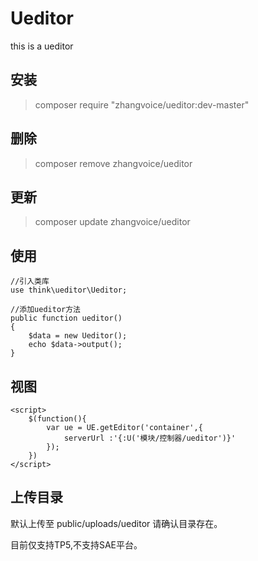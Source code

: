 # Ueditor
this is a ueditor

## 安装

> composer require "zhangvoice/ueditor:dev-master"

## 删除

> composer remove zhangvoice/ueditor

## 更新

> composer update zhangvoice/ueditor

## 使用

```
//引入类库
use think\ueditor\Ueditor;
```

```
//添加ueditor方法
public function ueditor()
{
    $data = new Ueditor();
    echo $data->output();
}
```
## 视图

```
<script>
    $(function(){
        var ue = UE.getEditor('container',{
            serverUrl :'{:U('模块/控制器/ueditor')}'
        });
    })
</script>
```

## 上传目录

默认上传至 public/uploads/ueditor 请确认目录存在。

目前仅支持TP5,不支持SAE平台。
